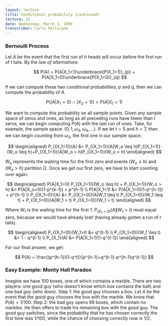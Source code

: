 ```yaml
---
layout: lecture
title: Conditional probability (continued)
lecture: 11
date: Wednesday, March 3, 1999
transcriber: Carla Pellicano
---
```


### Bernoulli Process

Let $A$ be the event that the first run of $h$ heads will occur before the first run of $t$ tails. By the *law of alternatives*:

$$
P(A) = P(A|X_1=1)\underbrace{P(X_1=1)}_{p} + P(A|X_1=0)\underbrace{P(X_1=0)}_{q}
$$

If we can compute these two conditional probabilities, $p$ and $q$, then we can compute the probability of $A$. 

$$
P((A|X_1=0) \cap (X_2=1)) = P(A|X_1=1)
$$

We want to compute this probability on all sample points. Given any sample space of zeros and ones, as long as all preceding runs have fewer than $t$ zeros, we can begin computing $P(A)$ with the last run of ones. Take, for example, the sample space: $(0, 1, \omega_3, \omega_4,...)$. If we let $t=5$ and $h=7$, then we can begin counting from $\omega_2$, the first one in our sample space.

$$
\begin{aligned}
P_{(X_1=1)}(A) &= P_{(X_1=1)}(A|W_o \leq h)P_{(X_1=1)}(W_o \leq h)+P_{(X_1=1)}(A|W_o > h)P_{(X_1=1)}(W_o > h)
\end{aligned}
$$

$W_o$ represents the waiting time for the first zero and events $(W_o \leq h)$ and $(W_o > h)$ partition $\Omega$. Once we get our first zero, we have to start counting over again.

$$
\begin{aligned}
P(A|X_1=0) P_{(X_1=1)}(W_o \leq h) + P_{(X_1=1)}(W_o > h) &= P(A|X_o=0)(1-p^{k-1}) + p^{h-1} \\
P(A|X_1=1) &= P(A|X_1=0)(1-p^{h-1}) + p^{h-1} \\
P_{(X_1=0)}(A) &= P_{(X_1=0)}(A|W_1 \leq t) P_{(X_1=0)}(W_1 \leq t) + P_{(X_1=0)}(A|W_1 > t) P_{(X_1=0)}(W_1 > t)
\end{aligned}
$$

Where $W_1$ is the waiting time for the first 1. $P_{(X_1=0)}(A\|W_1 > t)$ must equal zero, because we would have already lost! (having already gotten a run of $t$ tails).

$$
\begin{aligned}
P_{(X_1=0)}(W_1>t) &= q^{t-1} \\
P_{(X_1=0)}(W_1 \leq t) &= 1 - q^{t-1} \\
P_{X_1}(A) &= P(A|X_1=1)(1-q^{t-1})
\end{aligned}
$$

For our final answer, we get:

$$
P(A) = \frac{(p^{h-1})(1-q^t)}{p^{h-1}+q^{t-1}-p^{h-1}q^{t-1}}
$$

### Easy Example: Monty Hall Paradox
Imagine we have 100 boxes, one of which contains a marble. There are two players: one good guy (who doesn't know which box contains the ball) and one bad guy (who does). Step 1: the good guy chooses a box. Let $A$ be the event that the good guy chooses the box with the marble. We know that $P(A)=1/100$. Step 2: the bad guy opens 98 boxes, which contain no marbles. He then offers to trade his remaining box with the good guy. The good guy switches, since the probability that he has chosen correctly the first time was 1/100, while the chance of choosing correctly now is 1/2.
